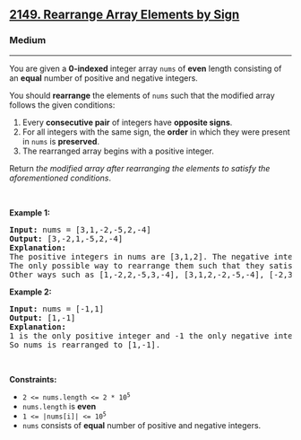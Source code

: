 <h2><a href="https://leetcode.com/problems/rearrange-array-elements-by-sign/">2149. Rearrange Array Elements by Sign</a></h2><h3>Medium</h3><hr><div style="user-select: auto;"><p style="user-select: auto;">You are given a <strong style="user-select: auto;">0-indexed</strong> integer array <code style="user-select: auto;">nums</code> of <strong style="user-select: auto;">even</strong> length consisting of an <strong style="user-select: auto;">equal</strong> number of positive and negative integers.</p>

<p style="user-select: auto;">You should <strong style="user-select: auto;">rearrange</strong> the elements of <code style="user-select: auto;">nums</code> such that the modified array follows the given conditions:</p>

<ol style="user-select: auto;">
	<li style="user-select: auto;">Every <strong style="user-select: auto;">consecutive pair</strong> of integers have <strong style="user-select: auto;">opposite signs</strong>.</li>
	<li style="user-select: auto;">For all integers with the same sign, the <strong style="user-select: auto;">order</strong> in which they were present in <code style="user-select: auto;">nums</code> is <strong style="user-select: auto;">preserved</strong>.</li>
	<li style="user-select: auto;">The rearranged array begins with a positive integer.</li>
</ol>

<p style="user-select: auto;">Return <em style="user-select: auto;">the modified array after rearranging the elements to satisfy the aforementioned conditions</em>.</p>

<p style="user-select: auto;">&nbsp;</p>
<p style="user-select: auto;"><strong style="user-select: auto;">Example 1:</strong></p>

<pre style="user-select: auto;"><strong style="user-select: auto;">Input:</strong> nums = [3,1,-2,-5,2,-4]
<strong style="user-select: auto;">Output:</strong> [3,-2,1,-5,2,-4]
<strong style="user-select: auto;">Explanation:</strong>
The positive integers in nums are [3,1,2]. The negative integers are [-2,-5,-4].
The only possible way to rearrange them such that they satisfy all conditions is [3,-2,1,-5,2,-4].
Other ways such as [1,-2,2,-5,3,-4], [3,1,2,-2,-5,-4], [-2,3,-5,1,-4,2] are incorrect because they do not satisfy one or more conditions.  
</pre>

<p style="user-select: auto;"><strong style="user-select: auto;">Example 2:</strong></p>

<pre style="user-select: auto;"><strong style="user-select: auto;">Input:</strong> nums = [-1,1]
<strong style="user-select: auto;">Output:</strong> [1,-1]
<strong style="user-select: auto;">Explanation:</strong>
1 is the only positive integer and -1 the only negative integer in nums.
So nums is rearranged to [1,-1].
</pre>

<p style="user-select: auto;">&nbsp;</p>
<p style="user-select: auto;"><strong style="user-select: auto;">Constraints:</strong></p>

<ul style="user-select: auto;">
	<li style="user-select: auto;"><code style="user-select: auto;">2 &lt;= nums.length &lt;= 2 * 10<sup style="user-select: auto;">5</sup></code></li>
	<li style="user-select: auto;"><code style="user-select: auto;">nums.length</code> is <strong style="user-select: auto;">even</strong></li>
	<li style="user-select: auto;"><code style="user-select: auto;">1 &lt;= |nums[i]| &lt;= 10<sup style="user-select: auto;">5</sup></code></li>
	<li style="user-select: auto;"><code style="user-select: auto;">nums</code> consists of <strong style="user-select: auto;">equal</strong> number of positive and negative integers.</li>
</ul>
</div>